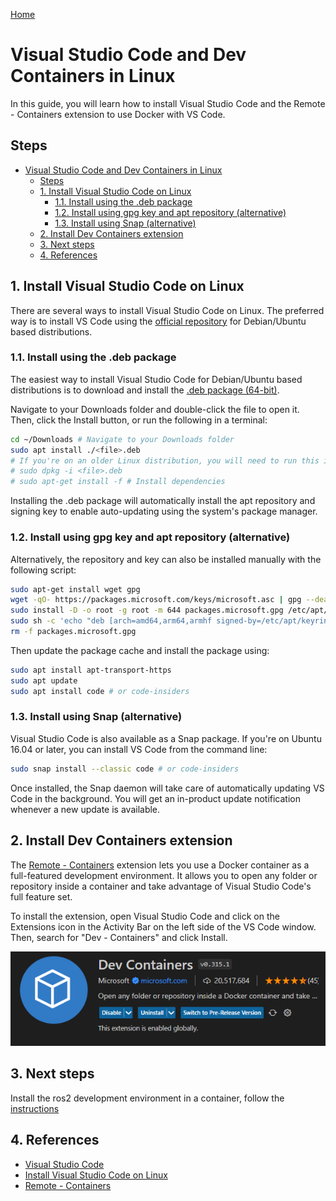 [Home](/docs/index.md)

# Visual Studio Code and Dev Containers in Linux

In this guide, you will learn how to install Visual Studio Code and the Remote - Containers extension to use Docker with VS Code.

## Steps

- [Visual Studio Code and Dev Containers in Linux](#visual-studio-code-and-dev-containers-in-linux)
  - [Steps](#steps)
  - [1. Install Visual Studio Code on Linux](#1-install-visual-studio-code-on-linux)
    - [1.1. Install using the .deb package](#11-install-using-the-deb-package)
    - [1.2. Install using gpg key and apt repository (alternative)](#12-install-using-gpg-key-and-apt-repository-alternative)
    - [1.3. Install using Snap (alternative)](#13-install-using-snap-alternative)
  - [2. Install Dev Containers extension](#2-install-dev-containers-extension)
  - [3. Next steps](#3-next-steps)
  - [4. References](#4-references)

## 1. Install Visual Studio Code on Linux

There are several ways to install Visual Studio Code on Linux. The preferred way is to install VS Code using the [official repository](https://code.visualstudio.com/docs/setup/linux) for Debian/Ubuntu based distributions.

### 1.1. Install using the .deb package

The easiest way to install Visual Studio Code for Debian/Ubuntu based distributions is to download and install the [.deb package (64-bit)](https://go.microsoft.com/fwlink/?LinkID=760868).

Navigate to your Downloads folder and double-click the file to open it. Then, click the Install button, or run the following in a terminal:

```bash
cd ~/Downloads # Navigate to your Downloads folder
sudo apt install ./<file>.deb
# If you're on an older Linux distribution, you will need to run this instead:
# sudo dpkg -i <file>.deb
# sudo apt-get install -f # Install dependencies
```

Installing the .deb package will automatically install the apt repository and signing key to enable auto-updating using the system's package manager.

### 1.2. Install using gpg key and apt repository (alternative)

Alternatively, the repository and key can also be installed manually with the following script:

``` bash
sudo apt-get install wget gpg
wget -qO- https://packages.microsoft.com/keys/microsoft.asc | gpg --dearmor > packages.microsoft.gpg
sudo install -D -o root -g root -m 644 packages.microsoft.gpg /etc/apt/keyrings/packages.microsoft.gpg
sudo sh -c 'echo "deb [arch=amd64,arm64,armhf signed-by=/etc/apt/keyrings/packages.microsoft.gpg] https://packages.microsoft.com/repos/code stable main" > /etc/apt/sources.list.d/vscode.list'
rm -f packages.microsoft.gpg
```

Then update the package cache and install the package using:

``` bash
sudo apt install apt-transport-https
sudo apt update
sudo apt install code # or code-insiders
```

### 1.3. Install using Snap (alternative)

Visual Studio Code is also available as a Snap package. If you're on Ubuntu 16.04 or later, you can install VS Code from the command line:

``` bash
sudo snap install --classic code # or code-insiders
```

Once installed, the Snap daemon will take care of automatically updating VS Code in the background. You will get an in-product update notification whenever a new update is available.

## 2. Install Dev Containers extension

The [Remote - Containers](https://marketplace.visualstudio.com/items?itemName=ms-vscode-remote.remote-containers) extension lets you use a Docker container as a full-featured development environment. It allows you to open any folder or repository inside a container and take advantage of Visual Studio Code's full feature set.

To install the extension, open Visual Studio Code and click on the Extensions icon in the Activity Bar on the left side of the VS Code window. Then, search for "Dev - Containers" and click Install.

![Dev Containers](./images/dev_containers.png)

## 3. Next steps

Install the ros2 development environment in a container, follow the [instructions](/dual_boot/ros2_dev_container.md)

## 4. References

- [Visual Studio Code](https://code.visualstudio.com/)
- [Install Visual Studio Code on Linux](https://code.visualstudio.com/docs/setup/linux)
- [Remote - Containers](https://marketplace.visualstudio.com/items?itemName=ms-vscode-remote.remote-containers)
